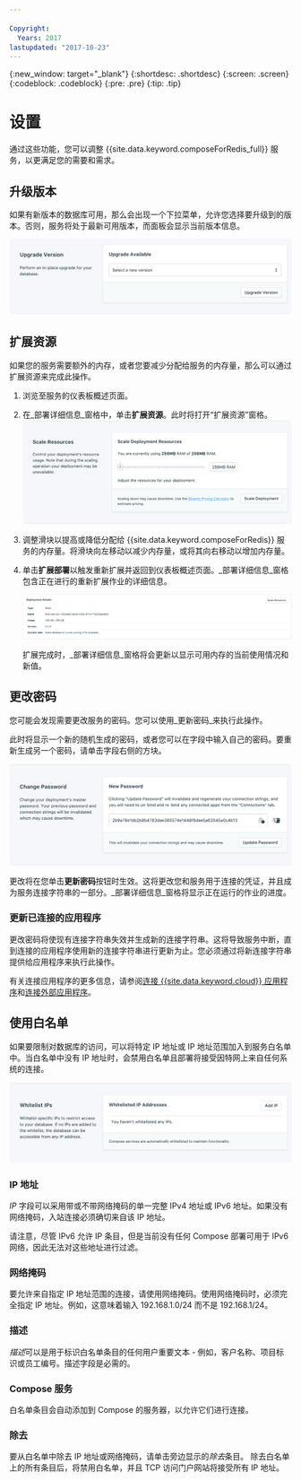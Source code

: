 ```yaml
---

Copyright:
  Years: 2017
lastupdated: "2017-10-23"
---
```


{:new_window: target="_blank"}
{:shortdesc: .shortdesc}
{:screen: .screen}
{:codeblock: .codeblock}
{:pre: .pre}
{:tip: .tip}

# 设置

通过这些功能，您可以调整 {{site.data.keyword.composeForRedis_full}} 服务，以更满足您的需要和需求。


## 升级版本

如果有新版本的数据库可用，那么会出现一个下拉菜单，允许您选择要升级到的版本。否则，服务将处于最新可用版本，而面板会显示当前版本信息。

![版本面板](./images/redis-version-show.png "版本面板")


## 扩展资源

如果您的服务需要额外的内存，或者您要减少分配给服务的内存量，那么可以通过扩展资源来完成此操作。

1. 浏览至服务的仪表板概述页面。
2. 在_部署详细信息_窗格中，单击**扩展资源**。此时将打开“扩展资源”窗格。
    ![“扩展资源”窗格](./images/redis-scale-show.png "“扩展资源”窗格")
3. 调整滑块以提高或降低分配给 {{site.data.keyword.composeForRedis}} 服务的内存量。将滑块向左移动以减少内存量，或将其向右移动以增加内存量。
4. 单击**扩展部署**以触发重新扩展并返回到仪表板概述页面。_部署详细信息_窗格包含正在进行的重新扩展作业的详细信息。

    ![“部署详细信息”窗格，显示一个正在运行的作业](./images/jobs_scaling.png "“部署详细信息”窗格，显示一个正在运行的作业：将数据库扩展为 2 个单元")

    扩展完成时，_部署详细信息_窗格将会更新以显示可用内存的当前使用情况和新值。


## 更改密码

您可能会发现需要更改服务的密码。您可以使用_更新密码_来执行此操作。 

此时将显示一个新的随机生成的密码，或者您可以在字段中输入自己的密码。要重新生成另一个密码，请单击字段右侧的方块。 
  
![更新 Redis 密码](./images/redis-update-password.png "自动密码生成器")

更改将在您单击**更新密码**按钮时生效。这将更改您和服务用于连接的凭证，并且成为服务连接字符串的一部分。_部署详细信息_窗格将显示正在运行的作业的进度。

### 更新已连接的应用程序

更改密码将使现有连接字符串失效并生成新的连接字符串。这将导致服务中断，直到连接的应用程序使用新的连接字符串进行更新为止。您必须通过将新连接字符串提供给应用程序来执行此操作。

有关连接应用程序的更多信息，请参阅[连接 {{site.data.keyword.cloud}} 应用程序](./connecting-bluemix-app.html)和[连接外部应用程序](./connecting-external.html)。


## 使用白名单

如果要限制对数据库的访问，可以将特定 IP 地址或 IP 地址范围加入到服务白名单中。当白名单中没有 IP 地址时，会禁用白名单且部署将接受因特网上来自任何系统的连接。

![将 IP 加入白名单](./images/redis-whitelist-show.png "白名单字段。")

### IP 地址
*IP* 字段可以采用带或不带网络掩码的单一完整 IPv4 地址或 IPv6 地址。如果没有网络掩码，入站连接必须确切来自该 IP 地址。 

请注意，尽管 IPv6 允许 IP 条目，但是当前没有任何 Compose 部署可用于 IPv6 网络，因此无法对这些地址进行过滤。

### 网络掩码
要允许来自指定 IP 地址范围的连接，请使用网络掩码。使用网络掩码时，必须完全指定 IP 地址。例如，这意味着输入 192.168.1.0/24 而不是 192.168.1/24。

### 描述
*描述*可以是用于标识白名单条目的任何用户重要文本 - 例如，客户名称、项目标识或员工编号。描述字段是必需的。

### Compose 服务
白名单条目会自动添加到 Compose 的服务器，以允许它们进行连接。

### 除去
要从白名单中除去 IP 地址或网络掩码，请单击旁边显示的*除去*条目。
除去白名单上的所有条目后，将禁用白名单，并且 TCP 访问门户网站将接受所有 IP 地址。
